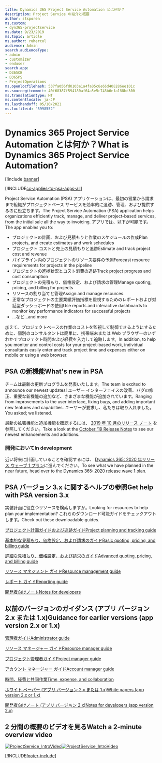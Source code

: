 ```yaml
---
title: Dynamics 365 Project Service Automation とは何か？
description: Project Service の紹介と概要
author: stsporen
ms.custom:
- dyn365-projectservice
ms.date: 9/23/2019
ms.topic: article
ms.author: ruhercul
audience: Admin
search.audienceType:
- admin
- customizer
- enduser
search.app:
- D365CE
- D365PS
- ProjectOperations
ms.openlocfilehash: 537fa056fd0103e1a4fa05c8e66d408286ee101c
ms.sourcegitcommit: 40f68387f594180af64a5e5c748b6efa188bd300
ms.translationtype: HT
ms.contentlocale: ja-JP
ms.lasthandoff: 05/10/2021
ms.locfileid: "5998552"
---
```

# <a name="what-is-dynamics-365-project-service-automation"></a><span data-ttu-id="dcaba-103">Dynamics 365 Project Service Automation とは何か？</span><span class="sxs-lookup"><span data-stu-id="dcaba-103">What is Dynamics 365 Project Service Automation?</span></span>

[!include [banner](../includes/psa-now-project-operations.md)]

[!INCLUDE[cc-applies-to-psa-apps-all](../includes/cc-applies-to-psa-apps-all.md)]

<span data-ttu-id="dcaba-104">Project Service Automation (PSA) アプリケーションは、最初の営業から請求まで組織がプロジェクトベース サービスを効率的に追跡、管理、および提供するのに役立ちます。</span><span class="sxs-lookup"><span data-stu-id="dcaba-104">The Project Service Automation (PSA) application helps organizations efficiently track, manage, and deliver project-based services, from the initial sale all the way to invoicing.</span></span> <span data-ttu-id="dcaba-105">アプリでは、以下が可能です。</span><span class="sxs-lookup"><span data-stu-id="dcaba-105">The app enables you to:</span></span>

- <span data-ttu-id="dcaba-106">プロジェクトの計画、および見積もりと作業のスケジュールの作成</span><span class="sxs-lookup"><span data-stu-id="dcaba-106">Plan projects, and create estimates and work schedules</span></span>
- <span data-ttu-id="dcaba-107">プロジェクト コストと売上の見積もりと追跡</span><span class="sxs-lookup"><span data-stu-id="dcaba-107">Estimate and track project cost and revenue</span></span>
- <span data-ttu-id="dcaba-108">パイプライン内のプロジェクトのリソース要件の予測</span><span class="sxs-lookup"><span data-stu-id="dcaba-108">Forecast resource requirements for projects in the pipeline</span></span>
- <span data-ttu-id="dcaba-109">プロジェクトの進捗状況とコスト消費の追跡</span><span class="sxs-lookup"><span data-stu-id="dcaba-109">Track project progress and cost consumption</span></span>
- <span data-ttu-id="dcaba-110">プロジェクトの見積もり、価格設定、および請求の管理</span><span class="sxs-lookup"><span data-stu-id="dcaba-110">Manage quoting, pricing, and billing for projects</span></span>
- <span data-ttu-id="dcaba-111">リソースの割り当てと管理</span><span class="sxs-lookup"><span data-stu-id="dcaba-111">Assign and manage resources</span></span>
- <span data-ttu-id="dcaba-112">正常なプロジェクトの主要業績評価指標を監視するためのレポートおよび対話型ダッシュボードの使用</span><span class="sxs-lookup"><span data-stu-id="dcaba-112">Use reports and interactive dashboards to monitor key performance indicators for successful projects</span></span>
- <span data-ttu-id="dcaba-113">...など</span><span class="sxs-lookup"><span data-stu-id="dcaba-113">...and more</span></span>

<span data-ttu-id="dcaba-114">加えて、プロジェクトベースの作業のコストを監視して制御できるようにするために、個別のコンサルタントは簡単に、携帯端末または Web ブラウザーのいずれかでプロジェクト時間および経費を入力して追跡します。</span><span class="sxs-lookup"><span data-stu-id="dcaba-114">In addition, to help you monitor and control costs for your project-based work, individual consultants easily enter and track project time and expenses either on mobile or using a web browser.</span></span>

## <a name="whats-new-in-psa"></a><span data-ttu-id="dcaba-115">PSA の新機能</span><span class="sxs-lookup"><span data-stu-id="dcaba-115">What's new in PSA</span></span>
<span data-ttu-id="dcaba-116">チームは最新の更新プログラムを発表いたします。</span><span class="sxs-lookup"><span data-stu-id="dcaba-116">The team is excited to announce our newest updates!</span></span> <span data-ttu-id="dcaba-117">ユーザー インターフェイスの改善、バグの修正、重要な新機能の追加など、さまざまな機能が追加されています。</span><span class="sxs-lookup"><span data-stu-id="dcaba-117">Ranging from improvements to the user interface, fixing bugs, and adding important new features and capabilties.</span></span> <span data-ttu-id="dcaba-118">ユーザーが要求し、私たちは取り入れました。</span><span class="sxs-lookup"><span data-stu-id="dcaba-118">You asked; we listened.</span></span>

<span data-ttu-id="dcaba-119">最新の拡張機能と追加機能を確認するには、 [2019 年 10 月のリリース ノート](/dynamics365-release-plan/2019wave2/index) を参照してください。</span><span class="sxs-lookup"><span data-stu-id="dcaba-119">Take a look at the [October '19 Release Notes](/dynamics365-release-plan/2019wave2/index) to see our newest enhancements and additions.</span></span>

### <a name="in-development"></a><span data-ttu-id="dcaba-120">開発において</span><span class="sxs-lookup"><span data-stu-id="dcaba-120">In development</span></span>
<span data-ttu-id="dcaba-121">近い将来に計画していることを確認するには、 [Dynamics 365: 2020 年リリース ウェーブ 1 プラン](/dynamics365-release-plan/2020wave1/index)に進んでください。</span><span class="sxs-lookup"><span data-stu-id="dcaba-121">To see what we have planned in the near future, head over to the [Dynamics 365: 2020 release wave 1 plan](/dynamics365-release-plan/2020wave1/index).</span></span>

## <a name="get-help-with-psa-version-3x"></a><span data-ttu-id="dcaba-122">PSA バージョン 3.x に関するヘルプの参照</span><span class="sxs-lookup"><span data-stu-id="dcaba-122">Get help with PSA version 3.x</span></span>
<span data-ttu-id="dcaba-123">実装計画に役立つリソースを検索しますか。</span><span class="sxs-lookup"><span data-stu-id="dcaba-123">Looking for resources to help plan your implementation?</span></span> <span data-ttu-id="dcaba-124">これらのダウンロード可能ガイドをチェックアウトします。</span><span class="sxs-lookup"><span data-stu-id="dcaba-124">Check out these downloadable guides.</span></span>

 [<span data-ttu-id="dcaba-125">プロジェクト計画ガイドおよび追跡ガイド</span><span class="sxs-lookup"><span data-stu-id="dcaba-125">Project planning and tracking guide</span></span>](../psa/implementation-guides/project-planning-tracking.md)

 [<span data-ttu-id="dcaba-126">基本的な見積もり、価格設定、および請求のガイド</span><span class="sxs-lookup"><span data-stu-id="dcaba-126">Basic quoting, pricing, and billing guide</span></span>](../psa/implementation-guides/begin-quoting-pricing-billing.md)

 [<span data-ttu-id="dcaba-127">詳細な見積もり、価格設定、および請求のガイド</span><span class="sxs-lookup"><span data-stu-id="dcaba-127">Advanced quoting, pricing, and billing guide</span></span>](../psa/implementation-guides/adv-quoting-pricing-billing.md)

 [<span data-ttu-id="dcaba-128">リソース マネジメント ガイド</span><span class="sxs-lookup"><span data-stu-id="dcaba-128">Resource management guide</span></span>](../psa/implementation-guides/resource-management-guide.md)

 [<span data-ttu-id="dcaba-129">レポート ガイド</span><span class="sxs-lookup"><span data-stu-id="dcaba-129">Reporting guide</span></span>](../psa/implementation-guides/reporting-guide.md)

 [<span data-ttu-id="dcaba-130">開発者向けノート</span><span class="sxs-lookup"><span data-stu-id="dcaba-130">Notes for developers</span></span>](../psa/developer-guides/overview-dev-notes-v3.x.md)

## <a name="guidance-for-earlier-versions-app-version-2x-or-1x"></a><span data-ttu-id="dcaba-131">以前のバージョンのガイダンス (アプリ バージョン 2.x または 1.x)</span><span class="sxs-lookup"><span data-stu-id="dcaba-131">Guidance for earlier versions (app version 2.x or 1.x)</span></span>
 [<span data-ttu-id="dcaba-132">管理者ガイド</span><span class="sxs-lookup"><span data-stu-id="dcaba-132">Administrator guide</span></span>](../psa/admin-guide.md)

 [<span data-ttu-id="dcaba-133">リソース マネージャー ガイド</span><span class="sxs-lookup"><span data-stu-id="dcaba-133">Resource manager guide</span></span>](../psa/resource-manager-guide.md)

 [<span data-ttu-id="dcaba-134">プロジェクト管理者ガイド</span><span class="sxs-lookup"><span data-stu-id="dcaba-134">Project manager guide</span></span>](../psa/project-manager-guide.md)

 [<span data-ttu-id="dcaba-135">アカウント マネージャー ガイド</span><span class="sxs-lookup"><span data-stu-id="dcaba-135">Account manager guide</span></span>](../psa/account-manager-guide.md)

 [<span data-ttu-id="dcaba-136">時間、経費と共同作業</span><span class="sxs-lookup"><span data-stu-id="dcaba-136">Time, expense, and collaboration</span></span>](../psa/time-expense-collaboration-guide.md)

 [<span data-ttu-id="dcaba-137">ホワイト ペーパー (アプリ バージョン 2.x または 1.x)</span><span class="sxs-lookup"><span data-stu-id="dcaba-137">White papers (app version 2.x or 1.x)</span></span>](../psa/white-papers.md)

 [<span data-ttu-id="dcaba-138">開発者向けノート (アプリ バージョン 2.x)</span><span class="sxs-lookup"><span data-stu-id="dcaba-138">Notes for developers (app version 2.x)</span></span>](../psa/developer-guides/add-custom-qoi-forms-v2.x.md)

 ## <a name="watch-a-2-minute-overview-video"></a><span data-ttu-id="dcaba-139">2 分間の概要のビデオを見る</span><span class="sxs-lookup"><span data-stu-id="dcaba-139">Watch a 2-minute overview video</span></span>
 <a name="heroArea"></a> <span data-ttu-id="dcaba-140">[![ProjectService_IntroVideo](../psa/media/project-service-intro-video.png "ProjectService_IntroVideo")](https://go.microsoft.com/fwlink/p/?LinkId=799457)</span><span class="sxs-lookup"><span data-stu-id="dcaba-140">[![ProjectService_IntroVideo](../psa/media/project-service-intro-video.png "ProjectService_IntroVideo")](https://go.microsoft.com/fwlink/p/?LinkId=799457)</span></span>




[!INCLUDE[footer-include](../includes/footer-banner.md)]